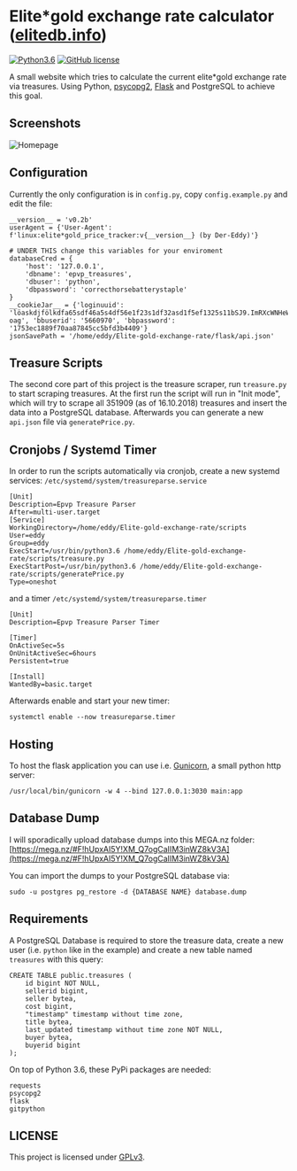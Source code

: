 Elite*gold exchange rate calculator ([elitedb.info](https://elitedb.info/))
=====================
[![Python3.6](https://img.shields.io/badge/python-3.6-blue.svg)](https://www.python.org/) [![GitHub license](https://img.shields.io/badge/license-GPLv3-blue.svg)](https://raw.githubusercontent.com/Der-Eddy/Elite-gold-exchange-rate/master/LICENSE)

A small website which tries to calculate the current elite*gold exchange rate via treasures. Using Python, [psycopg2](http://initd.org/psycopg/), [Flask](http://flask.pocoo.org/) and PostgreSQL to achieve this goal.

Screenshots
-------------
![Homepage](https://i.imgur.com/DfyeYhQ.png)

Configuration
-------------
Currently the only configuration is in `config.py`, copy `config.example.py` and edit the file:

    __version__ = 'v0.2b'
    userAgent = {'User-Agent': f'linux:elite*gold_price_tracker:v{__version__} (by Der-Eddy)'}

    # UNDER THIS change this variables for your enviroment
    databaseCred = {
        'host': '127.0.0.1',
        'dbname': 'epvp_treasures',
        'dbuser': 'python',
        'dbpassword': 'correcthorsebatterystaple'
    }
    __cookieJar__ = {'loginuuid': 'löaskdjfölkdfa65sdf46a5s4df56e1f23s1df32asd1f5ef1325s11bSJ9.ImRXcWNHeWI98sd5f4s65ef6s31h1fgjdfg6h54sdfasdfcvbcvb2465UrYlRORDYyTWREQThtYjBrcFEzd1wvbXZJRiswdlwvaWc5YkZSdDlMQUYzZEJIeE03SitsTFZhSFh5cGgrcHducXdzYjVMMTU5U0lGenNITitsYmdSSWIremlNU01UeVM5XC9ZaVpLSFBmaEkyU3NsZjQ1MVNDeHBvOGdaWWxGRlhmZ28raTlcL0RTYzlQaUJkc2N1alp4VW00dXJHMkd5UUttTnZQekZPa2Y1aE1qUjdHNVRwNkdyakhtNUtWc3VWYmUySVc0bkUyQ0pSWVMi.b6nMo5Q3hBMLauEsePPVNSdTJ8I5CqbZFDLrrln-oag', 'bbuserid': '5660970', 'bbpassword': '1753ec1889f70aa87845cc5bfd3b4409'}
    jsonSavePath = '/home/eddy/Elite-gold-exchange-rate/flask/api.json'

Treasure Scripts
-------------
The second core part of this project is the treasure scraper, run `treasure.py` to start scraping treasures. At the first run the script will run in "Init mode", which will try to scrape all 351909 (as of 16.10.2018) treasures and insert the data into a PostgreSQL database.
Afterwards you can generate a new `api.json` file via `generatePrice.py`.

Cronjobs / Systemd Timer
-------------
In order to run the scripts automatically via cronjob, create a new systemd services:
`/etc/systemd/system/treasureparse.service`

    [Unit]
    Description=Epvp Treasure Parser
    After=multi-user.target
    [Service]
    WorkingDirectory=/home/eddy/Elite-gold-exchange-rate/scripts
    User=eddy
    Group=eddy
    ExecStart=/usr/bin/python3.6 /home/eddy/Elite-gold-exchange-rate/scripts/treasure.py
    ExecStartPost=/usr/bin/python3.6 /home/eddy/Elite-gold-exchange-rate/scripts/generatePrice.py
    Type=oneshot

and a timer `/etc/systemd/system/treasureparse.timer`

    [Unit]
    Description=Epvp Treasure Parser Timer

    [Timer]
    OnActiveSec=5s
    OnUnitActiveSec=6hours
    Persistent=true

    [Install]
    WantedBy=basic.target

Afterwards enable and start your new timer:

    systemctl enable --now treasureparse.timer

Hosting
-------------
To host the flask application you can use i.e. [Gunicorn](https://gunicorn.org/), a small python http server:

    /usr/local/bin/gunicorn -w 4 --bind 127.0.0.1:3030 main:app

Database Dump
-------------
I will sporadically upload database dumps into this MEGA.nz folder: [https://mega.nz/#F!hUpxAI5Y!XM_Q7ogCaIIM3inWZ8kV3A](https://mega.nz/#F!hUpxAI5Y!XM_Q7ogCaIIM3inWZ8kV3A)

You can import the dumps to your PostgreSQL database via:

    sudo -u postgres pg_restore -d {DATABASE NAME} database.dump 

Requirements
-------------
A PostgreSQL Database is required to store the treasure data, create a new user (i.e. `python` like in the example) and create a new table named `treasures` with this query:

    CREATE TABLE public.treasures (
        id bigint NOT NULL,
        sellerid bigint,
        seller bytea,
        cost bigint,
        "timestamp" timestamp without time zone,
        title bytea,
        last_updated timestamp without time zone NOT NULL,
        buyer bytea,
        buyerid bigint
    );

On top of Python 3.6, these PyPi packages are needed:

    requests
    psycopg2
    flask
    gitpython

LICENSE
-------------
This project is licensed under [GPLv3](https://raw.githubusercontent.com/Der-Eddy/Elite-gold-exchange-rate/master/LICENSE).